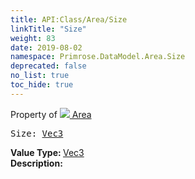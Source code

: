 ```yaml
---
title: API:Class/Area/Size
linkTitle: "Size"
weight: 83
date: 2019-08-02
namespace: Primrose.DataModel.Area.Size
deprecated: false
no_list: true
toc_hide: true
---
```

Property of <a href="/docs/api-reference/Class/Area"><img src="/icons/silk/arrow_nw_ne_sw_se.png"/>&nbsp;Area</a>
<pre class="method-declaration">
Size: <a class="type" href="/docs/api-reference/DataType/Vec3">Vec3</a></pre>
<b>Value Type: </b>
<a class="type" href="/docs/api-reference/DataType/Vec3">Vec3</a>
<br/>
<b>Description: </b>